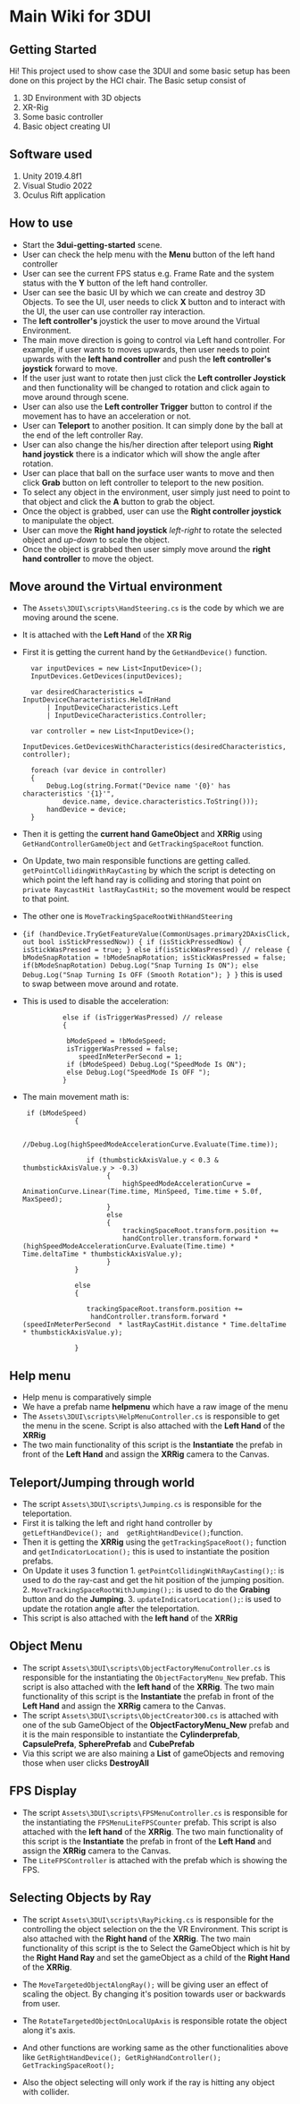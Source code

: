 # Main Wiki for 3DUI

## Getting Started
Hi! This project used to show case the 3DUI and some basic setup has been done on this project by the HCI chair. The Basic setup consist of 
1. 3D Environment with 3D objects
2. XR-Rig
3. Some basic controller
4. Basic object creating UI

## Software used

1. Unity 2019.4.8f1
2. Visual Studio 2022
3. Oculus Rift application  

## How to use

 - Start the **3dui-getting-started** scene.
 - User can check the help menu with the **Menu** button of the left hand controller
 - User can see the current FPS status e.g. Frame Rate and the system status with the **Y** button of the left hand controller.
 - User can see the basic UI by which we can create and destroy 3D Objects. To see the UI, user needs to click **X** button and to interact with the UI, the user can use controller ray interaction.
 - The **left controller's** joystick the user to move around the Virtual Environment.
 - The main move direction is going to control via Left hand controller. For example, if user wants to moves upwards, then user needs to point upwards with the **left hand controller** and push the **left controller's joystick** forward to move.
 - If the user just want to rotate then just click the **Left controller Joystick** and then functionality will be changed to rotation and click again to move around through scene.
 - User can also use the **Left controller Trigger** button to control if the movement has to have an acceleration or not.
 - User can **Teleport** to another position. It can simply done by the ball at the end of the left controller Ray. 
 - User can also change the his/her direction after teleport using **Right hand joystick** there is a indicator which will show the angle after rotation.
 - User can place that ball on the surface user wants to move and then click **Grab** button on left controller to teleport to the new position.
 - To select any object in the environment, user simply just need to point to that object and click the **A** button to grab the object.
 - Once the object is grabbed, user can use the **Right controller joystick** to manipulate the object.
 - User can move the **Right hand joystick** *left-right* to rotate the selected object and *up-down* to scale the object.
 - Once the object is grabbed then user simply move around the **right hand controller** to move the object.

## Move around the Virtual environment

- The `Assets\3DUI\scripts\HandSteering.cs` is the code by which we are moving around the scene.
- It is attached with the **Left Hand** of the **XR Rig**
- First it is getting the current hand by the `GetHandDevice()` function. 

   
        var inputDevices = new List<InputDevice>();
        InputDevices.GetDevices(inputDevices);

        var desiredCharacteristics = InputDeviceCharacteristics.HeldInHand
            | InputDeviceCharacteristics.Left
            | InputDeviceCharacteristics.Controller;

        var controller = new List<InputDevice>();
        InputDevices.GetDevicesWithCharacteristics(desiredCharacteristics, controller);

        foreach (var device in controller)
        {
            Debug.Log(string.Format("Device name '{0}' has characteristics '{1}'",
                device.name, device.characteristics.ToString()));
            handDevice = device;
        }
 - Then it is getting the **current hand GameObject** and **XRRig** using `GetHandControllerGameObject` and `GetTrackingSpaceRoot` function.
 - On Update, two main responsible functions are getting called. `getPointCollidingWithRayCasting` by which the script is detecting on which point the left hand ray is colliding and storing that point on `private RaycastHit lastRayCastHit;` so the movement would be respect to that point.
 - The other one is `MoveTrackingSpaceRootWithHandSteering`
 - `{if (handDevice.TryGetFeatureValue(CommonUsages.primary2DAxisClick, out bool isStickPressedNow))
            {
                if (isStickPressedNow)
                {
                    isStickWasPressed = true;
                }
                else if(isStickWasPressed) // release
                {
                    bModeSnapRotation = !bModeSnapRotation;
                    isStickWasPressed = false;
                    if(bModeSnapRotation) Debug.Log("Snap Turning Is ON");
                    else Debug.Log("Snap Turning Is OFF (Smooth Rotation");
                }
            }` this is used to swap between move around and rotate.
- This is used to disable the acceleration: 

                else if (isTriggerWasPressed) // release
                {
            
                 bModeSpeed = !bModeSpeed;
                 isTriggerWasPressed = false;
                    speedInMeterPerSecond = 1;
                 if (bModeSpeed) Debug.Log("SpeedMode Is ON");
                 else Debug.Log("SpeedMode Is OFF ");
                }

 - The main movement math is:
 

	    if (bModeSpeed)
	                {

	                    //Debug.Log(highSpeedModeAccelerationCurve.Evaluate(Time.time));

	                   if (thumbstickAxisValue.y < 0.3 & thumbstickAxisValue.y > -0.3)
	                        {
	                            highSpeedModeAccelerationCurve = AnimationCurve.Linear(Time.time, MinSpeed, Time.time + 5.0f, MaxSpeed);
	                        }
	                        else
	                        {
	                            trackingSpaceRoot.transform.position +=
	                            handController.transform.forward * (highSpeedModeAccelerationCurve.Evaluate(Time.time) * Time.deltaTime * thumbstickAxisValue.y);  
	                        } 
	                }

	                else
	                {

	                   trackingSpaceRoot.transform.position +=
	                    handController.transform.forward * (speedInMeterPerSecond  * lastRayCastHit.distance * Time.deltaTime * thumbstickAxisValue.y);

	                }



## Help menu

- Help menu is comparatively simple
- We have a prefab name **helpmenu** which have a raw image of the menu
- The `Assets\3DUI\scripts\HelpMenuController.cs` is responsible to get the menu in the scene. Script is also attached with the **Left Hand** of the **XRRig**
- The two main functionality of this script is the **Instantiate** the prefab in front of the **Left Hand** and assign the **XRRig** camera to the Canvas.

## Teleport/Jumping through world
- The script `Assets\3DUI\scripts\Jumping.cs` is responsible for the teleportation.
- First it is talking the left and right hand controller by ` getLeftHandDevice(); and 
        getRightHandDevice();`function.
- Then it is getting the **XRRig** using the `getTrackingSpaceRoot();` function and `getIndicatorLocation();` this is used to instantiate the position prefabs.
- On Update it uses 3 function
		1. `getPointCollidingWithRayCasting();`: is used to do the ray-cast and get the hit position of the jumping position.
		2. `MoveTrackingSpaceRootWithJumping();`: is used to do the **Grabing** button and do the **Jumping**. 
		3. `updateIndicatorLocation();`: is used to update the rotation angle after the teleportation.
- This script is also attached with the **left hand** of the **XRRig**

## Object Menu
- The script `Assets\3DUI\scripts\ObjectFactoryMenuController.cs` is responsible for the instantiating the `ObjectFactoryMenu_New` prefab. This script is also attached with the **left hand** of the **XRRig**. The two main functionality of this script is the **Instantiate** the prefab in front of the **Left Hand** and assign the **XRRig** camera to the Canvas.
- The script `Assets\3DUI\scripts\ObjectCreator300.cs` is attached with one of the sub GameObject of the **ObjectFactoryMenu_New** prefab and it is the main responsible to instantiate the **Cylinderprefab**, **CapsulePrefa**, **SpherePrefab** and **CubePrefab**
- Via this script we are also maining a **List** of gameObjects and removing those when user clicks **DestroyAll**

## FPS Display

- The script `Assets\3DUI\scripts\FPSMenuController.cs` is responsible for the instantiating the `FPSMenuLiteFPSCounter` prefab. This script is also attached with the **left hand** of the **XRRig**. The two main functionality of this script is the **Instantiate** the prefab in front of the **Left Hand** and assign the **XRRig** camera to the Canvas. 
- The `LiteFPSController` is attached with the prefab which is showing the FPS.
## Selecting Objects by Ray

- The script `Assets\3DUI\scripts\RayPicking.cs` is responsible for the controlling the object selection on the the VR Environment. This script is also attached with the **Right hand** of the **XRRig**. The two main functionality of this script is the to Select the GameObject which is hit by the **Right Hand Ray** and set the gameObject as a child of the **Right Hand** of the **XRRig**.
- The `MoveTargetedObjectAlongRay();` will be giving user an effect of scaling the object. By changing it's position towards user or backwards from user.
- The `RotateTargetedObjectOnLocalUpAxis` is responsible rotate the object along it's axis.
- And other functions are working same as the other functionalities above like `GetRightHandDevice();
        GetRighHandController();
        GetTrackingSpaceRoot();`

- Also the object selecting will only work if the ray is hitting any object with collider. 
        